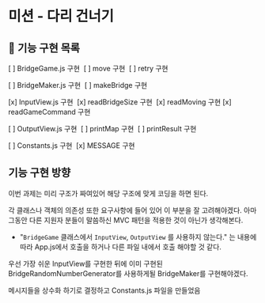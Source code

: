 # 미션 - 다리 건너기

## 🚀 기능 구현 목록
[ ] BridgeGame.js 구현
​	[ ] move 구현
​	[ ] retry 구현

[ ] BridgeMaker.js 구현
​	[ ] makeBridge 구현

[x] InputView.js 구현
​	[x] readBridgeSize 구현
​	[x] readMoving 구현
​	[x] readGameCommand 구현

[ ] OutputView.js 구현
​	[ ] printMap 구현
​	[ ] printResult 구현

[ ] Constants.js 구현
​	[x] MESSAGE 구현


## 기능 구현 방향

이번 과제는 미리 구조가 짜여있어 해당 구조에 맞게 코딩을 하면 된다.

각 클래스나 객체의 의존성 또한 요구사항에 들어 있어 이 부분을 잘 고려해야겠다. 아마 그동안 다른 지원자 분들이 말씀하신 MVC 패턴을 적용한 것이 아닌가 생각해본다.

* "`BridgeGame` 클래스에서 `InputView`, `OutputView` 를 사용하지 않는다." 는 내용에 따라 App.js에서 호출을 하거나 다른 파일 내에서 호출 해야할 것 같다.

우선 가장 쉬운 InputView를 구현한 뒤에 이미 구현된 BridgeRandomNumberGenerator를 사용하게될 BridgeMaker를 구현해야겠다.

메시지들을 상수화 하기로 결정하고 Constants.js 파일을 만들었음
